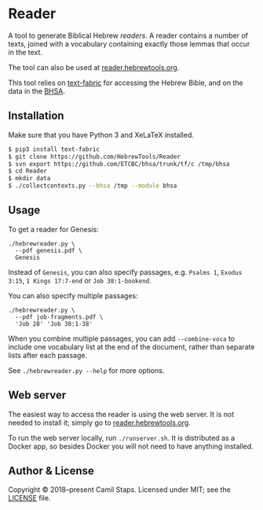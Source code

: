 # Reader

A tool to generate Biblical Hebrew *readers*. A reader contains a number of
texts, joined with a vocabulary containing exactly those lemmas that occur in
the text.

The tool can also be used at [reader.hebrewtools.org][live].

This tool relies on [text-fabric][] for accessing the Hebrew Bible, and on the
data in the [BHSA][].

## Installation

Make sure that you have Python 3 and XeLaTeX installed.

```bash
$ pip3 install text-fabric
$ git clone https://github.com/HebrewTools/Reader
$ svn export https://github.com/ETCBC/bhsa/trunk/tf/c /tmp/bhsa
$ cd Reader
$ mkdir data
$ ./collectcontexts.py --bhsa /tmp --module bhsa
```

## Usage

To get a reader for Genesis:

```
./hebrewreader.py \
  --pdf genesis.pdf \
  Genesis
```

Instead of `Genesis`, you can also specify passages, e.g. `Psalms 1`, `Exodus
3:15`, `1 Kings 17:7-end` or `Job 38:1-bookend`.

You can also specify multiple passages:

```
./hebrewreader.py \
  --pdf job-fragments.pdf \
  'Job 28' 'Job 38:1-38'
```

When you combine multiple passages, you can add `--combine-voca` to include one
vocabulary list at the end of the document, rather than separate lists after
each passage.

See `./hebrewreader.py --help` for more options.

## Web server

The easiest way to access the reader is using the web server. It is not needed
to install it; simply go to [reader.hebrewtools.org][live].

To run the web server locally, run `./runserver.sh`. It is distributed as a
Docker app, so besides Docker you will not need to have anything installed.

## Author &amp; License

Copyright &copy; 2018&ndash;present Camil Staps.
Licensed under MIT; see the [LICENSE](/LICENSE) file.

[live]: https://reader.hebrewtools.org
[text-fabric]: https://github.com/DANS-Labs/text-fabric
[BHSA]: https://github.com/ETCBC/bhsa
